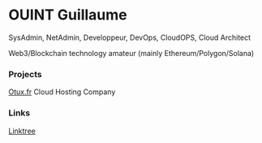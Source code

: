 # OUINT Guillaume

SysAdmin, NetAdmin, Developpeur, DevOps, CloudOPS, Cloud Architect

Web3/Blockchain technology amateur (mainly Ethereum/Polygon/Solana)

### Projects

[Otux.fr](https://otux.fr) Cloud Hosting Company

### Links

[Linktree](https://gxlmo.hns.to)
